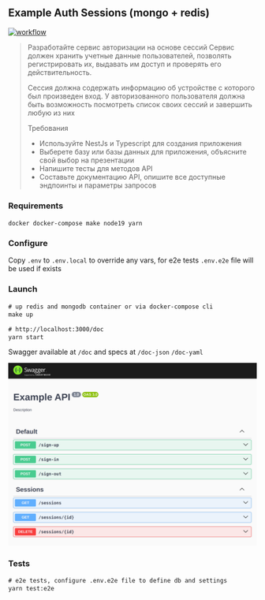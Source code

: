 ## Example Auth Sessions (mongo + redis)

[![workflow](https://github.com/mat-twg/example-auth-sessions/actions/workflows/master.yaml/badge.svg)](https://github.com/mat-twg/example-auth-sessions/actions/workflows/master.yaml?result=latest)

> Разработайте сервис авторизации на основе сессий
> Сервис должен хранить учетные данные пользователей, позволять регистрировать их, выдавать им доступ и проверять его
> действительность.
>
>Сессия должна содержать информацию об устройстве с которого был произведен вход. У авторизованного пользователя должна
> быть возможность посмотреть список своих сессий и завершить любую из них
>
>Требования
>
>- Используйте NestJs и Typescript для создания приложения
>- Выберете базу или базы данных для приложения, объясните свой выбор на презентации
>- Напишите тесты для методов API
>- Составьте документацию API, опишите все доступные эндпоинты и параметры запросов

### Requirements

`docker docker-compose make node19 yarn`

### Configure

Copy `.env` to `.env.local` to override any vars, for e2e tests `.env.e2e` file will be used if exists

### Launch

```shell 
# up redis and mongodb container or via docker-compose cli
make up
```

```shell
# http://localhost:3000/doc 
yarn start
```

Swagger available at `/doc` and specs at `/doc-json` `/doc-yaml`

![main](./assets/swagger.png)

### Tests

```shell
# e2e tests, configure .env.e2e file to define db and settings
yarn test:e2e
```
